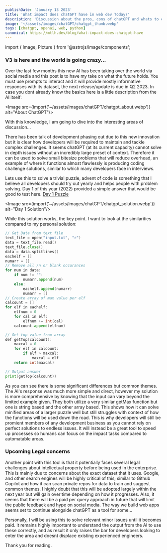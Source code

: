 ```yaml
---
publishDate: 'January 13 2023'
title: 'What impact does chatGPT have in web dev Today?'
description: 'Discussion about the pros, cons of chatGPT and whats to come in the near future... '
image: '~/assets/images/chatGPT/chatgpt_thumb.webp'
tags: [chatgpt, openai, web, python]
canonical: https://mtlh.dev/blog/what-impact-does-chatgpt-have
---
```


import { Image, Picture } from '@astrojs/image/components';

### V3 is here and the world is going crazy...

Over the last few months this new AI has been taking over the world via social media and this post is to have my take on what the future holds.
You must use prompts to interact and it will provide mostly informative responses with its dataset, the next release/update is due in Q2 2023. 
In case you dont already know the basics here is a little description from the AI itself:

<Image src={import('~/assets/images/chatGPT/chatgpt_about.webp')} alt="About ChatGPT"/>

With this knowledge, I am going to dive into the interesting areas of discussion...

There has been talk of development phasing out due to this new innovation but it is clear how developers will be required to maintain and tackle complex challenges. It seems chatGPT (at its current capacity) 
cannot solve in depth issues without an incredibly large preset of context. Therefore it can be used to solve small bitesize problems that will reduce overhead, an example of where it functions almost flawlessly 
is producing coding challenge solutions, similar to which many developers face in interviews.

Lets use this to solve a trivial puzzle, advent of code is something that I believe all developers should try out yearly and helps people with problem solving. Day 1 of this year (2022) provided a simple 
answer that would be good to test here. [Day 1 Puzzle](https://adventofcode.com/2022/day/1)

<Image src={import('~/assets/images/chatGPT/chatgpt_solution.webp')} alt="Day 1 Solution"/>

While this solution works, the key point. I want to look at the similarities compared to my personal solution:

```go
// Get Data from text file
text_file = open("input.txt", "r")
data = text_file.read()
text_file.close()
data = data.splitlines()
eachelf = []
numarr = []
// Remove all /n or blank occurances
for num in data:
    if num != "":
        numarr.append(num)
    else:
        eachelf.append(numarr)
        numarr = []
// Create array of max value per elf
calcount = []
for elf in eachelf:
    elfnum = 0
    for cal in elf:
        elfnum += int(cal)
    calcount.append(elfnum)

// Get top value from array
def getTop(calcount):
    maxcal = 0
    for elf in calcount:
        if elf > maxcal:
            maxcal = elf
    return int(maxcal)

// Output answer
print(getTop(calcount))
```

As you can see there is some significant differences but common themes. The AI's response was much more simple and direct, however my solution is more comprehensive by knowing that the input 
can vary beyond the limited example given. They both utilize a very similar getMax function but one is string based and the other array based. This shows how it can solve minified areas of a larger puzzle 
well but still struggles with context of how the functions will be used down the road. This is why developers will still be promient members of any development business as you cannot rely on perfect solutions 
to endless issues. It will instead be a great tool to speed up processes so humans can focus on the impact tasks compared to automatable areas.

### Upcoming Legal concerns

Another point with this tool is that it potentially faces several legal challenges about intellectual property before being used in the enterprise. This is mainly due to concerns about the exact dataset 
that it uses. Google, and other search engines will be highly critical of this; similar to Github Copilot and how it can scan private repos for data to train and suggest common themes. I highly doubt that 
this will be adopted largely within the next year but will gain over time depending on how it progresses. Also, it seems that there will be a paid per query approach in future that will limit the public 
feedback and hype on social media. The way we build web apps seems set to continue alongside chatGPT as a tool for some...

Personally, I will be using this to solve relevant minor issues until it becomes paid. It remains highly important to understand the output from the AI to use these correctly, and as result it only raises 
the bar for developers looking to enter the area and doesnt displace existing experienced engineers.

Thank you for reading.